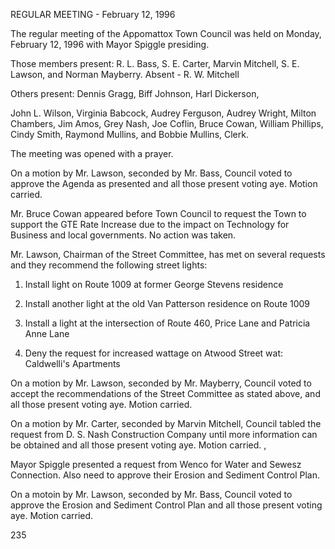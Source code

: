REGULAR MEETING - February 12, 1996

The regular meeting of the Appomattox Town Council was held
on Monday, February 12, 1996 with Mayor Spiggle presiding.

Those members present: R. L. Bass, S. E. Carter, Marvin Mitchell,
S. E. Lawson, and Norman Mayberry. Absent - R. W. Mitchell

Others present: Dennis Gragg, Biff Johnson, Harl Dickerson,

John L. Wilson, Virginia Babcock, Audrey Ferguson, Audrey Wright,
Milton Chambers, Jim Amos, Grey Nash, Joe Coflin, Bruce Cowan,
William Phillips, Cindy Smith, Raymond Mullins, and Bobbie
Mullins, Clerk.

The meeting was opened with a prayer.

On a motion by Mr. Lawson, seconded by Mr. Bass, Council voted to
approve the Agenda as presented and all those present voting aye.
Motion carried.

Mr. Bruce Cowan appeared before Town Council to request the Town
to support the GTE Rate Increase due to the impact on Technology
for Business and local governments. No action was taken.

Mr. Lawson, Chairman of the Street Committee, has met on several
requests and they recommend the following street lights:
1. Install light on Route 1009 at former George Stevens
residence
2. Install another light at the old Van Patterson
residence on Route 1009
3. Install a light at the intersection of Route 460,
Price Lane and Patricia Anne Lane

4. Deny the request for increased wattage on Atwood
Street wat: Caldwelli's Apartments

On a motion by Mr. Lawson, seconded by Mr. Mayberry, Council
voted to accept the recommendations of the Street Committee as
stated above, and all those present voting aye. Motion carried.

On a motion by Mr. Carter, seconded by Marvin Mitchell, Council
tabled the request from D. S. Nash Construction Company until
more information can be obtained and all those present voting aye.
Motion carried. ,

Mayor Spiggle presented a request from Wenco for Water and Sewesz
Connection. Also need to approve their Erosion and Sediment
Control Plan.

On a motoin by Mr. Lawson, seconded by Mr. Bass, Council voted
to approve the Erosion and Sediment Control Plan and all those
present voting aye. Motion carried.

235


